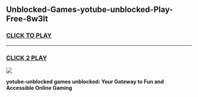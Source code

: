 
## Unblocked-Games-yotube-unblocked-Play-Free-8w3lt
<h3>
<a href="https://premium76.site?title=yotube-unblocked&ref=21A">CLICK TO PLAY</a></h3>
<hr>

<h3>
<a href="https://premium76.site?title=yotube-unblocked&ref=21A">CLICK 2 PLAY</a>
  
</h3>

<a href="https://premium76.site?title=yotube-unblocked&ref=21A"><img src="https://clearcache.store/games.png"></a>


**yotube-unblocked games unblocked: Your Gateway to Fun and Accessible Online Gaming**
